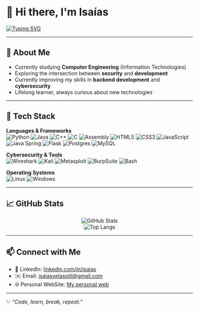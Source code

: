 # 👋 Hi there, I'm Isaías

[![Typing SVG](https://readme-typing-svg.herokuapp.com?size=24&color=FF5F42DF&center=true&vCenter=true&width=600&lines=Computer+Engineering+Student;Junior+Pentester;Backend+Developer+%7C+Java+%26+Flask;Cybersecurity+Enthusiast;Always+learning+new+things+🚀)](https://git.io/typing-svg)

---

## 🚀 About Me  
- Currently studying **Computer Engineering** (Information Technologies)  
- Exploring the intersection between **security** and **development**  
- Currently improving my skills in **backend development** and **cybersecurity**
- Lifelong learner, always curious about new technologies  

---

## 🧰 Tech Stack  

**Languages & Frameworks**  
![Python](https://img.shields.io/badge/python-3670A0?style=for-the-badge&logo=python&logoColor=ffdd54)
![Java](https://img.shields.io/badge/java-%23ED8B00.svg?style=for-the-badge&logo=java&logoColor=white)
![C++](https://img.shields.io/badge/c++-%2300599C.svg?style=for-the-badge&logo=cplusplus&logoColor=white)
![C](https://img.shields.io/badge/c-%2300599C.svg?style=for-the-badge&logo=c&logoColor=white)
![Assembly](https://img.shields.io/badge/assembly-%23000000.svg?style=for-the-badge&logoColor=white)
![HTML5](https://img.shields.io/badge/html5-%23E34F26.svg?style=for-the-badge&logo=html5&logoColor=white)
![CSS3](https://img.shields.io/badge/css3-%231572B6.svg?style=for-the-badge&logo=css3&logoColor=white)
![JavaScript](https://img.shields.io/badge/javascript-%23323330.svg?style=for-the-badge&logo=javascript&logoColor=%23F7DF1E)
![Java Spring](https://img.shields.io/badge/spring-%236DB33F.svg?style=for-the-badge&logo=spring&logoColor=white)
![Flask](https://img.shields.io/badge/flask-%23000.svg?style=for-the-badge&logo=flask&logoColor=white)
![Postgres](https://img.shields.io/badge/postgres-%23316192.svg?style=for-the-badge&logo=postgresql&logoColor=white)
![MySQL](https://img.shields.io/badge/mysql-%2300f.svg?style=for-the-badge&logo=mysql&logoColor=white)

**Cybersecurity & Tools**  
![Wireshark](https://img.shields.io/badge/wireshark-1679A7?style=for-the-badge&logo=wireshark&logoColor=white)
![Kali](https://img.shields.io/badge/Kali%20Linux-557C94?style=for-the-badge&logo=kalilinux&logoColor=white)
![Metasploit](https://img.shields.io/badge/metasploit-1F92FE?style=for-the-badge&logo=metasploit&logoColor=white)
![BurpSuite](https://img.shields.io/badge/Burp%20Suite-FF6633?style=for-the-badge&logo=burpsuite&logoColor=white)
![Bash](https://img.shields.io/badge/bash-%23121011.svg?style=for-the-badge&logo=gnu-bash&logoColor=white)

**Operating Systems**  
![Linux](https://img.shields.io/badge/Linux-FCC624?style=for-the-badge&logo=linux&logoColor=black)
![Windows](https://img.shields.io/badge/Windows-0078D6?style=for-the-badge&logo=windows&logoColor=white)


---

## 📈 GitHub Stats  

<div align="center">
  
![GitHub Stats](https://github-readme-stats.vercel.app/api?username=usuario&show_icons=true&theme=tokyonight)  
![Top Langs](https://github-readme-stats.vercel.app/api/top-langs/?username=usuario&layout=compact&theme=tokyonight)  

</div>

---

## 📫 Connect with Me  

- 💼 LinkedIn: [linkedin.com/in/isaias](https://www.linkedin.com/in/isa%C3%ADas-vela-sotil-b436431a4/)
- ✉️ Email: isaiasvelasotil@gmail.com
- 🌐 Personal WebSite: [My personal web](https://godack1905.github.io/godack.github.io/)

---
✨ *“Code, learn, break, repeat.”*  
